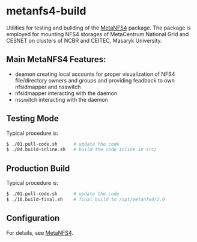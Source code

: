 # metanfs4-build
Utilities for testing and buliding of the [MetaNFS4](https://github.com/kulhanek/metanfs4) package. The package is employed for mounting NFS4 storages of MetaCentrum National Grid and CESNET on clusters of NCBR and CEITEC, Masaryk University.

## Main MetaNFS4 Features:
* deamon creating local accounts for proper visualization of NFS4 file/directory owners and groups and providing feadback to own nfsidmapper and nsswitch
* nfsidmapper interacting with the daemon
* nsswitch interacting with the daemon

## Testing Mode
Typical procedure is:
```bash
$ ./01.pull-code.sh      # update the code
$ ./04.build-inline.sh   # build the code inline in src/
```
## Production Build
Typical procedure is:
```bash
$ ./01.pull-code.sh      # update the code
$ ./10.build-final.sh    # final build to /opt/metanfs4/2.0
```

## Configuration
For details, see [MetaNFS4](https://github.com/kulhanek/metanfs4).

